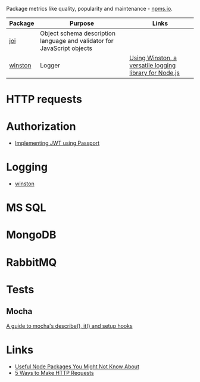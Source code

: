 Package metrics like quality, popularity and maintenance - [npms.io](https://npms.io). 

Package      | Purpose       | Links
------------ | ------------- | --------
[joi](https://www.npmjs.com/package/joi)| Object schema description language and validator for JavaScript objects | |
[winston](https://www.npmjs.com/package/winston)| Logger | [Using Winston, a versatile logging library for Node.js](http://thisdavej.com/using-winston-a-versatile-logging-library-for-node-js/)

# HTTP requests

# Authorization

* [Implementing JWT using Passport](https://blog.jscrambler.com/implementing-jwt-using-passport/)

# Logging

* [winston](https://www.npmjs.com/package/winston)

# MS SQL

# MongoDB

# RabbitMQ

# Tests

## Mocha
[A guide to mocha's describe(), it() and setup hooks](http://samwize.com/2014/02/08/a-guide-to-mochas-describe-it-and-setup-hooks/)

# Links

* [Useful Node Packages You Might Not Know About](http://stackabuse.com/useful-node-packages-you-might-not-know-about/)
* [5 Ways to Make HTTP Requests](https://www.twilio.com/blog/2017/08/http-requests-in-node-js.html)